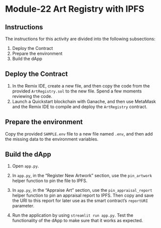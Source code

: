 # Module-22 Art Registry with IPFS

## Instructions
The instructions for this activity are divided into the following subsections:
  1. Deploy the Contract
  2. Prepare the environment
  3. Build the dApp

## Deploy the Contract
  1. In the Remix IDE, create a new file, and then copy the code from the provided ```ArtRegistry.sol``` to the new file. Spend a few moments reviewing the code.
  2. Launch a Quickstart blockchain with Ganache, and then use MetaMask and the Remix IDE to compile and deploy the ```ArtRegistry``` contract.

## Prepare the environment
Copy the provided ```SAMPLE.env``` file to a new file named ```.env```, and then add the missing data to the environment variables.

## Build the dApp
  1. Open ```app.py```.

  2. In ```app.py```, in the “Register New Artwork” section, use the ```pin_artwork``` helper function to pin the file to IPFS.

  3. In ```app.py```, in the “Appraise Art” section, use the ```pin_appraisal_report``` helper function to pin an appraisal report to IPFS. Then copy and save the URI to this report for later use as the smart contract’s ```reportURI``` parameter.

  4. Run the application by using ```streamlit run app.py```. Test the functionality of the dApp to make sure that it works as expected.
